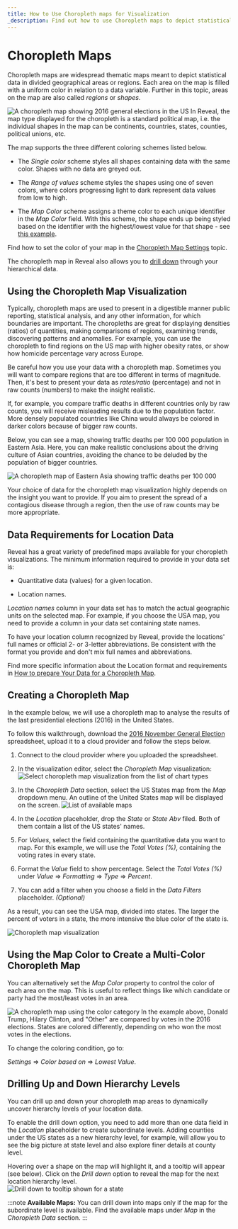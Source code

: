 ```yaml
---
title: How to Use Choropleth maps for Visualization
_description: Find out how to use Choropleth maps to depict statistical data in geographical areas.
---
```


# Choropleth Maps

Choropleth maps are widespread thematic maps meant to depict statistical data in divided geographical areas or regions. Each area on the map is filled with a uniform color in relation to a data variable.
Further in this topic, areas on the map are also called *regions* or *shapes*.

![A choropleth map showing 2016 general elections in the US](images/presidential-election-2016-map-example.png)
In Reveal, the map type displayed for the choropleth is a standard political map, i.e. the individual shapes in the map can be continents, countries, states, counties, political unions, etc.

The map supports the three different coloring schemes listed below.

  * The *Single color* scheme styles all shapes containing data with the same color. Shapes with no data are greyed out.

  * The *Range of values* scheme styles the shapes using one of seven colors, where colors progressing light to dark represent data values from low to high.

  * The *Map Color* scheme assigns a theme color to each unique identifier in the *Map Color* field. With this scheme, the shape ends up being styled based on the identifier with the highest/lowest value for that shape - see [this example](#using-the-map-color-to-create-a-multi-color-choropleth-map).

Find how to set the color of your map in the [Choropleth Map Settings](settings-choropleth-map.md) topic.

The choropleth map in Reveal also allows you to [drill down](#drilling-up-and-down-hierarchy-levels) through your hierarchical data.

## Using the Choropleth Map Visualization

Typically, choropleth maps are used to present in a digestible manner public reporting, statistical analysis, and any other information, for which boundaries are important. The choropleths are great for displaying densities (ratios) of quantities, making comparisons of regions, examining trends, discovering patterns and anomalies. For example, you can use the choropleth to find regions on the US map with higher obesity rates, or show how homicide percentage vary across Europe.

Be careful how you use your data with a choropleth map. Sometimes you will want to compare regions that are too different in terms of magnitude. Then, it's best to present your data as *rates/ratio* (percentage) and not in raw counts (numbers) to make the insight realistic.

If, for example, you compare traffic deaths in different countries only by raw counts, you will receive misleading results due to the population factor. More densely populated countries like China would always be colored in darker colors because of bigger raw counts.

Below, you can see a map, showing traffic deaths per 100 000 population in Eastern Asia. Here, you can make realistic conclusions about the driving culture of Asian countries, avoiding the chance to be deluded by the population of bigger countries.

![A choropleth map of Eastern Asia showing traffic deaths per 100 000](images/road-traffic-deaths-eastern-asia-example.png)

Your choice of data for the choropleth map visualization highly depends on the insight you want to provide. If you aim to present the spread of a contagious disease through a region, then the use of raw counts may be more appropriate.


## Data Requirements for Location Data

Reveal has a great variety of predefined maps available for your choropleth visualizations. The minimum information required to provide in your data set is:

  - Quantitative data (values) for a given location.

  - Location names.

*Location names* column in your data set has to match the actual geographic units on the selected map. For example, if you choose the USA map, you need to provide a column in your data set containing state names.

To have your location column recognized by Reveal, provide the locations' full names or official 2- or 3-letter abbreviations. Be consistent with the format you provide and don't mix full names and abbreviations.

Find more specific information about the Location format and requirements in [How to prepare Your Data for a Choropleth Map](location-data-requirements.md).

## Creating a Choropleth Map

In the example below, we will use a choropleth map to analyse the results of the last presidential elections (2016) in the United States.

To follow this walkthrough, download the <a href="/data/2016_November_General_Election.xlsx" download>2016 November General Election</a> spreadsheet, upload it to a cloud provider and follow the steps below.

1. Connect to the cloud provider where you uploaded the spreadsheet.

2. In the visualization editor, select the *Choropleth Map* visualization:
![Select choropleth map visualization from the list of chart types](images/chart-types-choropleth.png)
3. In the *Choropleth Data* section, select the US States map from the *Map* dropdown menu. An outline of the United States map will be displayed on the screen.
![List of available maps](images/list-available-maps.png)
4. In the *Location* placeholder, drop the *State* or *State Abv* filed. Both of them contain a list of the US states' names.

5. For *Values*, select the field containing the quantitative data you want to map. For this example, we will use the *Total Votes (%)*, containing the voting rates in every state.

6. Format the *Value* field to show percentage. Select the *Total Votes (%)* under *Value* ⇒ *Formatting* ⇒ *Type* ⇒ *Percent*.

7. You can add a filter when you choose a field in the *Data Filters* placeholder. *(Optional)*

As a result, you can see the USA map, divided into states. The larger the percent of voters in a state, the more intensive the blue color of the state is.

![Choropleth map visualization](images/choropleth-visualization-example.png)

## Using the Map Color to Create a Multi-Color Choropleth Map

You can alternatively set the *Map Color* property to control the color of each area on the map. This is useful to reflect things like which candidate or party had the most/least votes in an area.

![A choropleth map using the color category](images/color-choropleth-map-example.png)
In the example above, Donald Trump, Hilary Clinton, and "Other" are compared by votes in the 2016 elections. States are colored differently, depending on who won the most votes in the elections.

To change the coloring condition, go to:

*Settings* ⇒ *Color based on* ⇒ *Lowest Value*.


## Drilling Up and Down Hierarchy Levels

You can drill up and down your choropleth map areas to dynamically uncover hierarchy levels of your location data.

To enable the drill down option, you need to add more than one data field in the *Location* placeholder to create subordinate levels. Adding counties under the US states as a new hierarchy level, for example, will allow you to see the big picture at state level and also explore finer details at county level.

Hovering over a shape on the map will highlight it, and a tooltip will appear (see below). Click on the *Drill down* option to reveal the map for the next location hierarchy level.  
![Drill down to tooltip shown for a state](images/drill-down-option-choropleth-map.png)

:::note
**Available Maps:** You can drill down into maps only if the map for the subordinate level is available. Find the available maps under *Map* in the *Choropleth Data* section.
:::